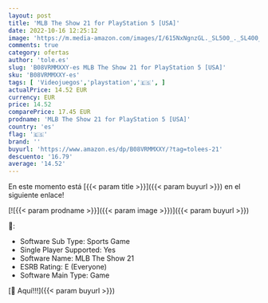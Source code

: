 ```yaml
---
layout: post
title: 'MLB The Show 21 for PlayStation 5 [USA]'
date: 2022-10-16 12:25:12
image: 'https://m.media-amazon.com/images/I/615NxNgnzGL._SL500_._SL400_.jpg'
comments: true
category: ofertas
author: 'tole.es'
slug: 'B08VRMMXXY-es MLB The Show 21 for PlayStation 5 [USA]'
sku: 'B08VRMMXXY-es'
tags: [ 'Videojuegos','playstation','🇪🇸', ]
actualPrice: 14.52 EUR
currency: EUR
price: 14.52
comparePrice: 17.45 EUR
prodname: 'MLB The Show 21 for PlayStation 5 [USA]'
country: 'es'
flag: '🇪🇸'
brand: ''
buyurl: 'https://www.amazon.es/dp/B08VRMMXXY/?tag=tolees-21'
descuento: '16.79'
average: '14.52'
---
```


En este momento está [{{< param title >}}]({{< param buyurl >}}) en el siguiente enlace!

[![{{< param prodname >}}]({{< param image >}})]({{< param buyurl >}})

🔎:

- Software Sub Type: Sports Game
- Single Player Supported: Yes
- Software Name: MLB The Show 21
- ESRB Rating: E (Everyone)
- Software Main Type: Game

[🛒 Aquí!!!]({{< param buyurl >}})

